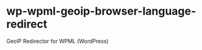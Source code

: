 wp-wpml-geoip-browser-language-redirect
=======================================

GeoIP Redirector for WPML (WordPress)
